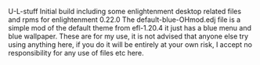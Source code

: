 U-L-stuff Initial build including some enlightenment desktop related files and rpms for enlightenment 0.22.0
The default-blue-OHmod.edj file is a simple mod of the default theme from efl-1.20.4 it just has a blue menu and blue wallpaper.
These are for my use, it is not advised that anyone else try using anything here, if you do it will be entirely at your own risk, I accept no responsibility for any use of files etc here.
